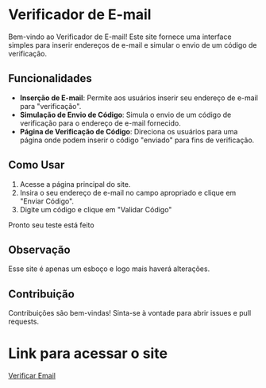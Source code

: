 # Verificador de E-mail 

Bem-vindo ao Verificador de E-mail! Este site fornece uma interface simples para inserir endereços de e-mail e simular o envio de um código de verificação.

## Funcionalidades

- **Inserção de E-mail**: Permite aos usuários inserir seu endereço de e-mail para "verificação".
- **Simulação de Envio de Código**: Simula o envio de um código de verificação para o endereço de e-mail fornecido.
- **Página de Verificação de Código**: Direciona os usuários para uma página onde podem inserir o código "enviado" para fins de verificação.

## Como Usar

1. Acesse a página principal do site.
2. Insira o seu endereço de e-mail no campo apropriado e clique em "Enviar Código".
3. Digite um código e clique em "Validar Código"

Pronto seu teste está feito

## Observação

Esse site é apenas um esboço e logo mais haverá alterações.

## Contribuição

Contribuições são bem-vindas! Sinta-se à vontade para abrir issues e pull requests.

# Link para acessar o site

[Verificar Email](https://hellyanlopes.github.io/verificarConta/)

